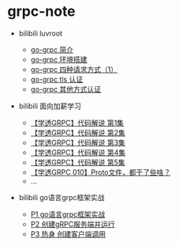 # grpc-note

- bilibili luvroot
  - [go-grpc 简介](https://www.bilibili.com/video/BV1MD4y1X7tF)
  - [go-grpc 环境搭建](https://www.bilibili.com/video/BV1jf4y1v7Lh)
  - [go-grpc 四种请求方式（1）](https://www.bilibili.com/video/BV16a4y1p7ku)
  - [go-grpc tls 认证](https://www.bilibili.com/video/BV1tV411a7QW)
  - [go-grpc 其他方式认证](https://www.bilibili.com/video/BV12a4y1p7sT)
  
- bilibili 面向加薪学习
  - [【学透GRPC】代码解说 第1集](https://www.bilibili.com/video/BV1bC4y1W75P)
  - [【学透GRPC】代码解说 第2集](https://www.bilibili.com/video/BV1E54y1X7rS)
  - [【学透GRPC】代码解说 第3集](https://www.bilibili.com/video/BV1Ei4y1b7my)
  - [【学透GRPC】代码解说 第4集](https://www.bilibili.com/video/BV19Q4y1N7x5)
  - [【学透GRPC】代码解说 第5集](https://www.bilibili.com/video/BV1ee411p7zu)
  - [【学透GRPC 010】Proto文件，都干了些啥？](https://www.bilibili.com/video/BV19V411d7kC)
  - ...
  
- bilibili go语言grpc框架实战
  - [P1 go语言grpc框架实战](https://www.bilibili.com/video/BV1Fa4y1i7C6)
  - [P2 创建gRPC服务端并运行](https://www.bilibili.com/video/BV1Fa4y1i7C6/?p=2)
  - [P3 热身 创建客户端调用](https://www.bilibili.com/video/BV1Fa4y1i7C6/?p=3)